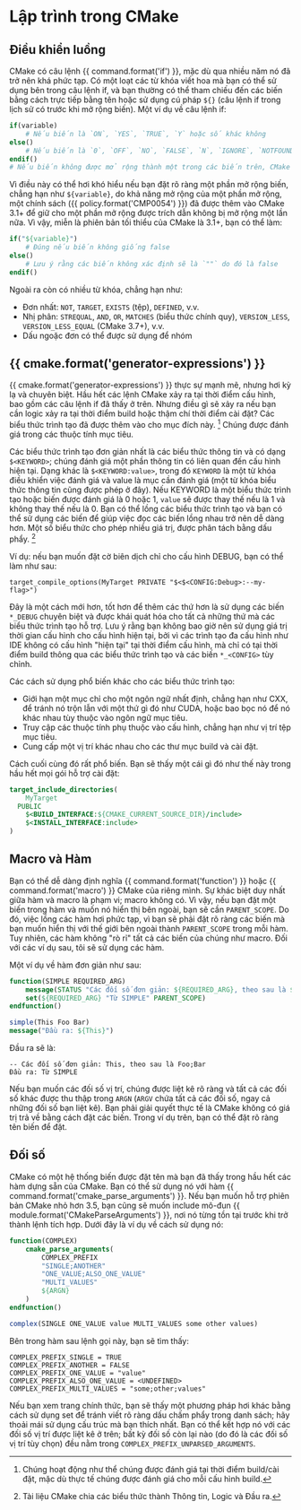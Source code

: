 # Lập trình trong CMake

## Điều khiển luồng

CMake có câu lệnh {{ command.format('if') }}, mặc dù qua nhiều năm nó đã trở nên khá phức tạp. Có một loạt các từ khóa viết hoa mà bạn có thể sử dụng bên trong câu lệnh if, và bạn thường có thể tham chiếu đến các biến bằng cách trực tiếp bằng tên hoặc sử dụng cú pháp `${}` (câu lệnh if trong lịch sử có trước khi mở rộng biến). Một ví dụ về câu lệnh if:

```cmake
if(variable)
    # Nếu biến là `ON`, `YES`, `TRUE`, `Y` hoặc số khác không
else()
    # Nếu biến là `0`, `OFF`, `NO`, `FALSE`, `N`, `IGNORE`, `NOTFOUND`, `""` hoặc kết thúc bằng `-NOTFOUND`
endif()
# Nếu biến không được mở rộng thành một trong các biến trên, CMake sẽ mở rộng nó rồi thử lại
```

Vì điều này có thể hơi khó hiểu nếu bạn đặt rõ ràng một phần mở rộng biến, chẳng hạn như `${variable}`, do khả năng mở rộng của một phần mở rộng, một chính sách ({{ policy.format('CMP0054') }}) đã được thêm vào CMake 3.1+ để giữ cho một phần mở rộng được trích dẫn không bị mở rộng một lần nữa. Vì vậy, miễn là phiên bản tối thiểu của CMake là 3.1+, bạn có thể làm:

```cmake
if("${variable}")
    # Đúng nếu biến không giống false
else()
    # Lưu ý rằng các biến không xác định sẽ là `""` do đó là false
endif()
```

Ngoài ra còn có nhiều từ khóa, chẳng hạn như:

- Đơn nhất: `NOT`, `TARGET`, `EXISTS` (tệp), `DEFINED`, v.v.
- Nhị phân: `STREQUAL`, `AND`, `OR`, `MATCHES` (biểu thức chính quy), `VERSION_LESS`, `VERSION_LESS_EQUAL` (CMake 3.7+), v.v.
- Dấu ngoặc đơn có thể được sử dụng để nhóm

## {{ cmake.format('generator-expressions') }}

{{ cmake.format('generator-expressions') }} thực sự mạnh mẽ, nhưng hơi kỳ lạ và chuyên biệt. Hầu hết các lệnh CMake xảy ra tại thời điểm cấu hình, bao gồm các câu lệnh if đã thấy ở trên. Nhưng điều gì sẽ xảy ra nếu bạn cần logic xảy ra tại thời điểm build hoặc thậm chí thời điểm cài đặt? Các biểu thức trình tạo đã được thêm vào cho mục đích này. [^1] Chúng được đánh giá trong các thuộc tính mục tiêu.

Các biểu thức trình tạo đơn giản nhất là các biểu thức thông tin và có dạng `$<KEYWORD>`; chúng đánh giá một phần thông tin có liên quan đến cấu hình hiện tại. Dạng khác là `$<KEYWORD:value>`, trong đó `KEYWORD` là một từ khóa điều khiển việc đánh giá và value là mục cần đánh giá (một từ khóa biểu thức thông tin cũng được phép ở đây). Nếu KEYWORD là một biểu thức trình tạo hoặc biến được đánh giá là 0 hoặc 1, `value` sẽ được thay thế nếu là 1 và không thay thế nếu là 0. Bạn có thể lồng các biểu thức trình tạo và bạn có thể sử dụng các biến để giúp việc đọc các biến lồng nhau trở nên dễ dàng hơn. Một số biểu thức cho phép nhiều giá trị, được phân tách bằng dấu phẩy. [^2]

Ví dụ: nếu bạn muốn đặt cờ biên dịch chỉ cho cấu hình DEBUG, bạn có thể làm như sau:

```
target_compile_options(MyTarget PRIVATE "$<$<CONFIG:Debug>:--my-flag>")
```

Đây là một cách mới hơn, tốt hơn để thêm các thứ hơn là sử dụng các biến `*_DEBUG` chuyên biệt và được khái quát hóa cho tất cả những thứ mà các biểu thức trình tạo hỗ trợ. Lưu ý rằng bạn không bao giờ nên sử dụng giá trị thời gian cấu hình cho cấu hình hiện tại, bởi vì các trình tạo đa cấu hình như IDE không có cấu hình "hiện tại" tại thời điểm cấu hình, mà chỉ có tại thời điểm build thông qua các biểu thức trình tạo và các biến `*_<CONFIG>` tùy chỉnh.

Các cách sử dụng phổ biến khác cho các biểu thức trình tạo:

- Giới hạn một mục chỉ cho một ngôn ngữ nhất định, chẳng hạn như CXX, để tránh nó trộn lẫn với một thứ gì đó như CUDA, hoặc bao bọc nó để nó khác nhau tùy thuộc vào ngôn ngữ mục tiêu.
- Truy cập các thuộc tính phụ thuộc vào cấu hình, chẳng hạn như vị trí tệp mục tiêu.
- Cung cấp một vị trí khác nhau cho các thư mục build và cài đặt.

Cách cuối cùng đó rất phổ biến. Bạn sẽ thấy một cái gì đó như thế này trong hầu hết mọi gói hỗ trợ cài đặt:

```cmake
target_include_directories(
    MyTarget
  PUBLIC
    $<BUILD_INTERFACE:${CMAKE_CURRENT_SOURCE_DIR}/include>
    $<INSTALL_INTERFACE:include>
)
```

## Macro và Hàm

Bạn có thể dễ dàng định nghĩa {{ command.format('function') }} hoặc {{ command.format('macro') }} CMake của riêng mình. Sự khác biệt duy nhất giữa hàm và macro là phạm vi; macro không có. Vì vậy, nếu bạn đặt một biến trong hàm và muốn nó hiển thị bên ngoài, bạn sẽ cần `PARENT_SCOPE`. Do đó, việc lồng các hàm hơi phức tạp, vì bạn sẽ phải đặt rõ ràng các biến mà bạn muốn hiển thị với thế giới bên ngoài thành `PARENT_SCOPE` trong mỗi hàm. Tuy nhiên, các hàm không "rò rỉ" tất cả các biến của chúng như macro. Đối với các ví dụ sau, tôi sẽ sử dụng các hàm.

Một ví dụ về hàm đơn giản như sau:

```cmake
function(SIMPLE REQUIRED_ARG)
    message(STATUS "Các đối số đơn giản: ${REQUIRED_ARG}, theo sau là ${ARGN}")
    set(${REQUIRED_ARG} "Từ SIMPLE" PARENT_SCOPE)
endfunction()

simple(This Foo Bar)
message("Đầu ra: ${This}")
```

Đầu ra sẽ là:

```
-- Các đối số đơn giản: This, theo sau là Foo;Bar
Đầu ra: Từ SIMPLE
```

Nếu bạn muốn các đối số vị trí, chúng được liệt kê rõ ràng và tất cả các đối số khác được thu thập trong `ARGN` (`ARGV` chứa tất cả các đối số, ngay cả những đối số bạn liệt kê). Bạn phải giải quyết thực tế là CMake không có giá trị trả về bằng cách đặt các biến. Trong ví dụ trên, bạn có thể đặt rõ ràng tên biến để đặt.

## Đối số

CMake có một hệ thống biến được đặt tên mà bạn đã thấy trong hầu hết các hàm dựng sẵn của CMake. Bạn có thể sử dụng nó với hàm {{ command.format('cmake_parse_arguments') }}. Nếu bạn muốn hỗ trợ phiên bản CMake nhỏ hơn 3.5, bạn cũng sẽ muốn include mô-đun {{ module.format('CMakeParseArguments') }}, nơi nó từng tồn tại trước khi trở thành lệnh tích hợp. Dưới đây là ví dụ về cách sử dụng nó:

```cmake
function(COMPLEX)
    cmake_parse_arguments(
        COMPLEX_PREFIX
        "SINGLE;ANOTHER"
        "ONE_VALUE;ALSO_ONE_VALUE"
        "MULTI_VALUES"
        ${ARGN}
    )
endfunction()

complex(SINGLE ONE_VALUE value MULTI_VALUES some other values)
```

Bên trong hàm sau lệnh gọi này, bạn sẽ tìm thấy:

```
COMPLEX_PREFIX_SINGLE = TRUE
COMPLEX_PREFIX_ANOTHER = FALSE
COMPLEX_PREFIX_ONE_VALUE = "value"
COMPLEX_PREFIX_ALSO_ONE_VALUE = <UNDEFINED>
COMPLEX_PREFIX_MULTI_VALUES = "some;other;values"
```

Nếu bạn xem trang chính thức, bạn sẽ thấy một phương pháp hơi khác bằng cách sử dụng set để tránh viết rõ ràng dấu chấm phẩy trong danh sách; hãy thoải mái sử dụng cấu trúc mà bạn thích nhất. Bạn có thể kết hợp nó với các đối số vị trí được liệt kê ở trên; bất kỳ đối số còn lại nào (do đó là các đối số vị trí tùy chọn) đều nằm trong `COMPLEX_PREFIX_UNPARSED_ARGUMENTS`.

[^1]: Chúng hoạt động như thể chúng được đánh giá tại thời điểm build/cài đặt, mặc dù thực tế chúng được đánh giá cho mỗi cấu hình build.
[^2]: Tài liệu CMake chia các biểu thức thành Thông tin, Logic và Đầu ra.

